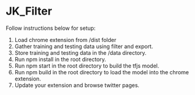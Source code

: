 # JK_Filter

Follow instructions below for setup:
1. Load chrome extension from /dist folder
2. Gather training and testing data using filter and export.
3. Store training and testing data in the /data directory.
4. Run npm install in  the root directory.
5. Run npm start in the root directory to build the tfjs model.
6. Run npm build in the root directory to load the model into the chrome extension.
7. Update your extension and browse twitter pages.